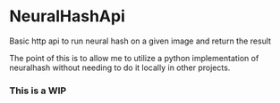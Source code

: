 # NeuralHashApi
Basic http api to run neural hash on a given image and return the result

The point of this is to allow me to utilize a python implementation of neuralhash without needing to do it locally in other projects.
### This is a WIP
